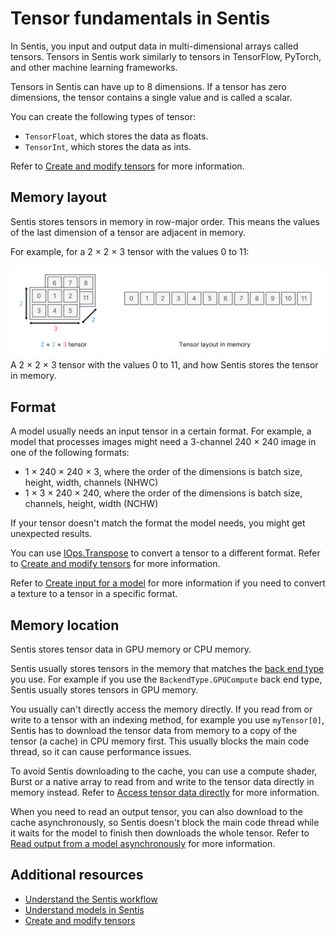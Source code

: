 # Tensor fundamentals in Sentis

In Sentis, you input and output data in multi-dimensional arrays called tensors. Tensors in Sentis work similarly to tensors in TensorFlow, PyTorch, and other machine learning frameworks.

Tensors in Sentis can have up to 8 dimensions. If a tensor has zero dimensions, the tensor contains a single value and is called a scalar.

You can create the following types of tensor:

- `TensorFloat`, which stores the data as floats.
- `TensorInt`, which stores the data as ints.

Refer to [Create and modify tensors](do-basic-tensor-operations.md) for more information.

## Memory layout

Sentis stores tensors in memory in row-major order. This means the values of the last dimension of a tensor are adjacent in memory.

For example, for a 2 × 2 × 3 tensor with the values 0 to 11:

![](images/tensor-memory-layout.svg)
A 2 × 2 × 3 tensor with the values 0 to 11, and how Sentis stores the tensor in memory.

## Format

A model usually needs an input tensor in a certain format. For example, a model that processes images might need a 3-channel 240 × 240 image in one of the following formats:

- 1 × 240 × 240 × 3, where the order of the dimensions is batch size, height, width, channels (NHWC)
- 1 × 3 × 240 × 240, where the order of the dimensions is batch size, channels, height, width (NCHW)

If your tensor doesn't match the format the model needs, you might get unexpected results. 

You can use [IOps.Transpose](xref:Unity.Sentis.IOps.Transpose(Unity.Sentis.Tensor)) to convert a tensor to a different format. Refer to [Create and modify tensors](do-basic-tensor-operations.md) for more information.

Refer to [Create input for a model](create-an-input-tensor.md) for more information if you need to convert a texture to a tensor in a specific format.

## Memory location

Sentis stores tensor data in GPU memory or CPU memory.

Sentis usually stores tensors in the memory that matches the [back end type](create-an-engine.md#back-end-types) you use. For example if you use the `BackendType.GPUCompute` back end type, Sentis usually stores tensors in GPU memory.

You usually can't directly access the memory directly. If you read from or write to a tensor with an indexing method, for example you use `myTensor[0]`, Sentis has to download the tensor data from memory to a copy of the tensor (a cache) in CPU memory first. This usually blocks the main code thread, so it can cause performance issues.

To avoid Sentis downloading to the cache, you can use a compute shader, Burst or a native array to read from and write to the tensor data directly in memory instead. Refer to [Access tensor data directly](access-tensor-data-directly.md) for more information.

When you need to read an output tensor, you can also download to the cache asynchronously, so Sentis doesn't block the main code thread while it waits for the model to finish then downloads the whole tensor. Refer to [Read output from a model asynchronously](read-output-async.md) for more information.

## Additional resources

- [Understand the Sentis workflow](understand-sentis-workflow.md)
- [Understand models in Sentis](models-concept.md)
- [Create and modify tensors](do-basic-tensor-operations.md)

